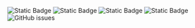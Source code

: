 ![Static Badge](https://img.shields.io/badge/blacklists-60-000000) ![Static Badge](https://img.shields.io/badge/blacklisted-2670638-cc0000) ![Static Badge](https://img.shields.io/badge/whitelisted-2245-00CC00) ![Static Badge](https://img.shields.io/badge/streaming_blacklist-28107-000000) ![GitHub issues](https://img.shields.io/github/issues/fabriziosalmi/blacklists)
